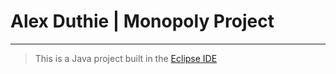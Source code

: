 # Alex Duthie | Monopoly Project
---

> This is a Java project built in the [Eclipse IDE](https://www.eclipse.org/downloads/)